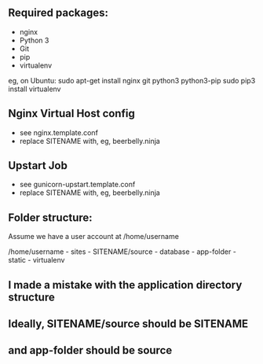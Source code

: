 ## Required packages:

* nginx
* Python 3
* Git
* pip
* virtualenv

eg, on Ubuntu:
	sudo apt-get install nginx git python3 python3-pip
	sudo pip3 install virtualenv

## Nginx Virtual Host config

* see nginx.template.conf
* replace SITENAME with, eg, beerbelly.ninja

## Upstart Job

* see gunicorn-upstart.template.conf
* replace SITENAME with, eg, beerbelly.ninja

## Folder structure:
Assume we have a user account at /home/username

/home/username
	- sites
		- SITENAME/source
			- database
			- app-folder
			- static
			- virtualenv

## I made a mistake with the application directory structure
## Ideally, SITENAME/source should be SITENAME
## and app-folder should be source